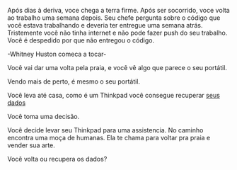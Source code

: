 Após dias à deriva, voce chega a terra firme. 
Após ser socorrido, voce volta ao trabalho uma semana depois.
Seu chefe pergunta sobre o código que você estava trabalhando e deveria ter entregue uma semana atrás.
Tristemente você não tinha internet e não pode fazer push do seu trabalho. 
Você é despedido por que não entregou o código.

-Whitney Huston comeca a tocar-

Você vai dar uma volta pela praia, e você vê algo que parece o seu portátil.

Vendo mais de perto, é mesmo o seu portátil. 

Você leva até casa, como é um Thinkpad você consegue recuperar [seus dados](https://www.youtube.com/watch?v=3KXx-Kys-Fk)

Você toma uma decisão.

Você decide levar seu Thinkpad para uma assistencia.
No caminho encontra uma moça de humanas.
Ela te chama para voltar pra praia e vender sua arte.

Você volta ou recupera os dados?
